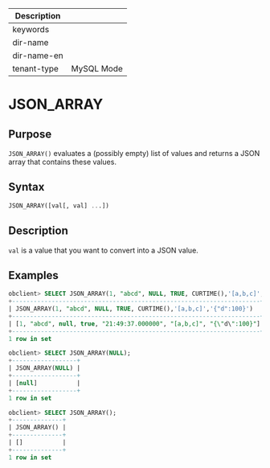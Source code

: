 | Description   |                 |
|---------------|-----------------|
| keywords      |                 |
| dir-name      |                 |
| dir-name-en   |                 |
| tenant-type   | MySQL Mode      |

# JSON_ARRAY

## Purpose

`JSON_ARRAY()` evaluates a (possibly empty) list of values and returns a JSON array that contains these values.

## Syntax

```sql
JSON_ARRAY([val[, val] ...])
```

## Description

`val` is a value that you want to convert into a JSON value.

## Examples

```sql
obclient> SELECT JSON_ARRAY(1, "abcd", NULL, TRUE, CURTIME(),'[a,b,c]','{"d":100}');
+---------------------------------------------------------------------+
| JSON_ARRAY(1, "abcd", NULL, TRUE, CURTIME(),'[a,b,c]','{"d":100}')  |
+---------------------------------------------------------------------+
| [1, "abcd", null, true, "21:49:37.000000", "[a,b,c]", "{\"d\":100}"]|
+---------------------------------------------------------------------+
1 row in set

obclient> SELECT JSON_ARRAY(NULL);
+------------------+
| JSON_ARRAY(NULL) |
+------------------+
| [null]           |
+------------------+
1 row in set

obclient> SELECT JSON_ARRAY();
+--------------+
| JSON_ARRAY() |
+--------------+
| []           |
+--------------+
1 row in set
```
